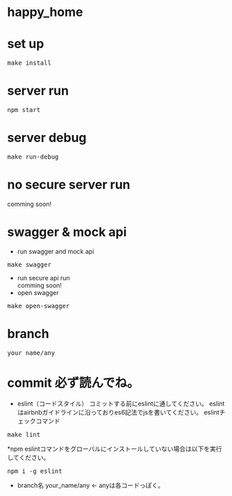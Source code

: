 # happy_home

# set up
<pre>
make install
</pre>

# server run
<pre>
npm start
</pre>

# server debug
<pre>
make run-debug
</pre>

# no secure server run
comming soon!

# swagger & mock api
- run swagger and mock api
<pre>
make swagger
</pre>
- run secure api run  
comming soon!
- open swagger
<pre>
make open-swagger
</pre>

# branch
<pre>
your_name/any
</pre>

# commit 必ず読んでね。
- eslint（コードスタイル）
    コミットする前にeslintに通してください。
    eslintはairbnbガイドラインに沿っておりes6記法でjsを書いてください。
    eslintチェックコマンド
<pre>
make lint
</pre>
*npm eslintコマンドをグローバルにインストールしていない場合は以下を実行してください。
<pre>
npm i -g eslint
</pre>

- branch名
    your_name/any <- anyは各コードっぽく。


    
    
